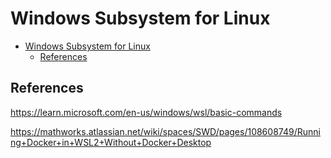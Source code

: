 # Windows Subsystem for Linux

<!-- markdownlint-disable MD007 -->
<!--ts-->
* [Windows Subsystem for Linux](#windows-subsystem-for-linux)
   * [References](#references)
<!--te-->
<!-- markdownlint-enable MD007 -->

## References

https://learn.microsoft.com/en-us/windows/wsl/basic-commands

https://mathworks.atlassian.net/wiki/spaces/SWD/pages/108608749/Running+Docker+in+WSL2+Without+Docker+Desktop

